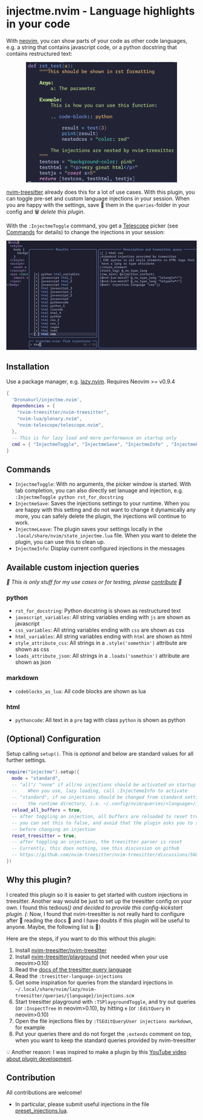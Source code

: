 # injectme.nvim - Language highlights in your code

With [neovim](https://neovim.io/), you can show parts of your code as other code languages, e.g. a string that contains javascript code, or a python docstring that contains restructured text:

<p align="center">
  <img src="examplefiles/screenshot.png">
</p>

[nvim-treesitter](https://github.com/nvim-treesitter/nvim-treesitter) already does this for a lot of use cases. With this plugin, you can toggle pre-set and custom language injections in your session. When you are happy with the settings, save 💽 them in the `queries`-folder in your config  and 🗑️ *delete this plugin*.

With the `:InjectmeToggle` command, you get a [Telescope](https://github.com/nvim-telescope/telescope.nvim) picker (see [Commands](#commands) for details) to change the injections in your session:

<p align="center">
  <img src="examplefiles/telescope.png">
</p>


## Installation

Use a package manager, e.g. [lazy.nvim](https://github.com/folke/lazy.nvim).
Requires Neovim >= v0.9.4 

```lua
{
  'Dronakurl/injectme.nvim',
  dependencies = {
    "nvim-treesitter/nvim-treesitter",
    "nvim-lua/plenary.nvim",
    "nvim-telescope/telescope.nvim",
  },
  -- This is for lazy load and more performance on startup only
  cmd = { "InjectmeToggle", "InjectmeSave", "InjectmeInfo" , "InjectmeLeave"},
}
```

## Commands

- `InjectmeToggle`: With no arguments, the picker window is started. With tab completion, you can also directly set lanuage and injection, e.g. `:InjectmeToggle python rst_for_docstring`
- `InjectmeSave`: Saves the injections settings to your runtime. When you are happy with this setting and do not want to change it dynamically any more, you can safely delete the plugin, the injections will continue to work.
- `InjectmeLeave`: The plugin saves your settings locally in the `.local/share/nvim/state_injectme.lua` file. When you want to delete the plugin, you can use this to clean up. 
- `InjectmeInfo`: Display current configured injections in the messages

## Available custom injection queries

*🚧 This is only stuff for my use cases or for testing, please [contribute](#Contribution) 🚧*

### python
- `rst_for_docstring`: Python docstring is shown as restructured text
- `javascript_variables`: All string variables ending with `js` are shown as javascript
- `css_variables`: All string variables ending with `css` are shown as css
- `html_variables`: All string variables ending with `html` are shown as html
- `style_attribute_css`: All strings in a `.style('somethin')` attribute are shown as css
- `loads_attribute_json`: All strings in a `.loads('somethin')` attribute are shown as json

### markdown
- `codeblocks_as_lua`: All code blocks are shown as lua

### html
- `pythoncode`: All text in a `pre` tag with class `python` is shown as python

## (Optional) Configuration

Setup calling `setup()`. This is *optional* and below are standard values for all further settings.

```lua 
require("injectme").setup({
  mode = "standard", 
  -- "all"/ "none" if all/no injections should be activated on startup
  --    When you use, lazy loading, call :InjectemeInfo to activate
  -- "standard", if no injections should be changed from standard settings in 
  --    the runtime directory, i.e. ~/.config/nvim/queries/<language>/injections.scm
  reload_all_buffers = true, 
  -- after toggling an injection, all buffers are reloaded to reset treesitter
  -- you can set this to false, and avoid that the plugin asks you to save buffers 
  -- before changing an injection
  reset_treesitter = true,
  -- after toggling an injections, the treesitter parser is reset
  -- Currently, this does nothing, see this discussion on github
  -- https://github.com/nvim-treesitter/nvim-treesitter/discussions/5684
})
```

## Why this plugin?

I created this plugin so it is easier to get started with custom injections in treesitter. Another way would be just to set up the treesitter config on your own. I found this tedious(*) and decided to provide this config-kickstart plugin. (*: Now, I found that nvim-treesitter is not really hard to configure after 🤦 reading the docs 📖 and I have doubts if this plugin will be useful to anyone. Maybe, the following list is 🙂)

Here are the steps, if you want to do this without this plugin: 
1. Install [nvim-treesitter/nvim-treesitter](https://github.com/nvim-treesitter/nvim-treesitter)
1. Install [nvim-treesitter/playground](https://github.com/nvim-treesitter/playground) (not needed when your use neovim>0.10)
1. Read the [docs of the treesitter query language](https://tree-sitter.github.io/tree-sitter/using-parsers#query-syntax) 
1. Read the `:treesitter-language-injections`
1. Get some inspiration for queries from the standard injections in `~/.local/share/nvim/lazy/nvim-treesitter/queries/{language}/injections.scm`
1. Start treesitter playground with `:TSPlaygroundToggle`, and try out queries (or `:InspectTree` in neovim>0.10), by hitting `e` (or `:EditQuery` in neovim>0.10) 
1. Open the file injections files by `:TSEditQueryUser injections markdown`, for example
1. Put your queries there and do not forget the `;extends` comment on top, when you want to keep the standard queries provided by nvim-treesitter

💡 Another reason: I was inspired to make a plugin by this [YouTube video about plugin development](https://www.youtube.com/watch?v=n4Lp4cV8YR0). 

## Contribution
All contributions are welcome! 
- In particular, please submit useful injections in the file [preset_injections.lua](lua/injectme/preset_injections.lua).
